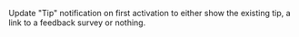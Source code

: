 Update "Tip" notification on first activation to either show the existing tip, a link to a feedback survey or nothing.

